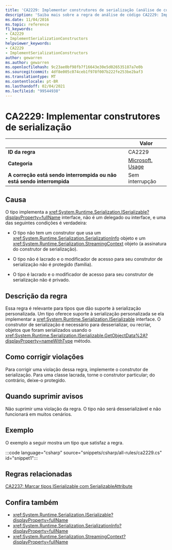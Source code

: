 ```yaml
---
title: 'CA2229: Implementar construtores de serialização (análise de código)'
description: 'Saiba mais sobre a regra de análise de código CA2229: Implementar construtores de serialização'
ms.date: 11/04/2016
ms.topic: reference
f1_keywords:
- CA2229
- ImplementSerializationConstructors
helpviewer_keywords:
- CA2229
- ImplementSerializationConstructors
author: gewarren
ms.author: gewarren
ms.openlocfilehash: 9c23ae0bf98fb7f16643e30e5d026535187a7e0b
ms.sourcegitcommit: 4df8e005c074ceb1f978f007b222fe253be2baf3
ms.translationtype: MT
ms.contentlocale: pt-BR
ms.lasthandoff: 02/04/2021
ms.locfileid: "99544938"
---
```

# <a name="ca2229-implement-serialization-constructors"></a>CA2229: Implementar construtores de serialização

| | Valor |
|-|-|
| **ID da regra** |CA2229|
| **Categoria** |[Microsoft. Usage](usage-warnings.md)|
| **A correção está sendo interrompida ou não está sendo interrompida** |Sem interrupção|

## <a name="cause"></a>Causa

O tipo implementa a <xref:System.Runtime.Serialization.ISerializable?displayProperty=fullName> interface, não é um delegado ou interface, e uma das seguintes condições é verdadeira:

- O tipo não tem um construtor que usa um <xref:System.Runtime.Serialization.SerializationInfo> objeto e um <xref:System.Runtime.Serialization.StreamingContext> objeto (a assinatura do construtor de serialização).

- O tipo não é lacrado e o modificador de acesso para seu construtor de serialização não é protegido (família).

- O tipo é lacrado e o modificador de acesso para seu construtor de serialização não é privado.

## <a name="rule-description"></a>Descrição da regra

Essa regra é relevante para tipos que dão suporte à serialização personalizada. Um tipo oferece suporte à serialização personalizada se ela implementar a <xref:System.Runtime.Serialization.ISerializable> interface. O construtor de serialização é necessário para desserializar, ou recriar, objetos que foram serializados usando o <xref:System.Runtime.Serialization.ISerializable.GetObjectData%2A?displayProperty=nameWithType> método.

## <a name="how-to-fix-violations"></a>Como corrigir violações

Para corrigir uma violação dessa regra, implemente o construtor de serialização. Para uma classe lacrada, torne o construtor particular; do contrário, deixe-o protegido.

## <a name="when-to-suppress-warnings"></a>Quando suprimir avisos

Não suprimir uma violação da regra. O tipo não será desserializável e não funcionará em muitos cenários.

## <a name="example"></a>Exemplo

O exemplo a seguir mostra um tipo que satisfaz a regra.

:::code language="csharp" source="snippets/csharp/all-rules/ca2229.cs" id="snippet1":::

## <a name="related-rules"></a>Regras relacionadas

[CA2237: Marcar tipos ISerializable com SerializableAttribute](ca2237.md)

## <a name="see-also"></a>Confira também

- <xref:System.Runtime.Serialization.ISerializable?displayProperty=fullName>
- <xref:System.Runtime.Serialization.SerializationInfo?displayProperty=fullName>
- <xref:System.Runtime.Serialization.StreamingContext?displayProperty=fullName>
